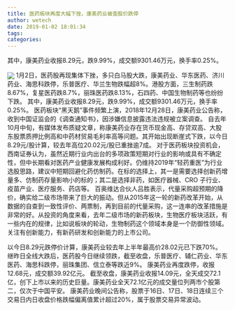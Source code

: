 ```yaml
---
title: 医药板块再度大幅下挫，康美药业被查股价跌停
author: wetech
date: 2019-01-02 18:01:34
tags: 
categories: 
---
```

其中，康美药业收报8.29元，跌9.99%，成交额9301.46万元，换手率0.25%。
<!-- more -->
<img align="center" border="0" src="https://imgcdn.yicai.com/uppics/images/2019/01/a148b3deaa1facc33e5f3460966926a6.jpg" />
1月2日，医药股再现集体下挫，多只白马股大跌，康美药业、华东医药、济川药业、海思科跌停，乐普医疗、华兰生物跌幅超8%。港股方面，三生制药跌8.67%，复星医药跌8.7%，丽珠医药跌8.13%，石四药、中国生物制药等也纷纷下跌。
其中，康美药业收报8.29元，跌9.99%，成交额9301.46万元，换手率0.25%。
医药板块“黑天鹅”事件频繁上演，2018年12月28日，康美药业公告称，收到中国证监会的《调查通知书》，因涉嫌信息披露违法违规被立案调查。
自去年10月中旬，有媒体发布质疑文章，称康美药业存在货币现金高、存贷双高、大股东股票质押比例高和中药材贸易毛利率高等问题。其开始出现断崖式下跌，以今日8.29元/股计算，较去年高位20.02元/股已重挫逾7成。
对于医药板块投资机会，西南证券认为，虽然近期行业内出台的多项政策短期对行业的影响或具有不确定性，但中长期看对医药产业健康发展构成利好。仍维持2019年“轻药重医”为行业选股思路，建议中短期回避化药仿制药。在标的选择上，其一是需要选择创新药增量多、仿制药存量影响小的标的；其二是选择非药，如医疗器械、CRO 子行业、疫苗产业、医疗服务、药店等。
百奥维达合伙人吕胜表示，代量采购超预期的降价，确实给二级市场带来了巨大的振动。但从2015年这一轮的新药改革开始，从数据的自查到一致性评价、两票制，再到目前的代量采购，这一连串的改革措施是非常的好。从投资的角度来看，去年二级市场的新药板块，生物医疗板块活跃，有一些内在的规律，比如说板块的轮动，生物制药这个领域本身是一个防御性领域。关注有创新能力，有新药研发和创新能力的上市公司。
 
 
以今日8.29元跌停价计算，康美药业较去年上半年最高价28.02元已下跌70%。
继昨日全线大跌后，医药股今日继续领跌，截至收盘，乐普医疗、辅仁药业、华东医药、海思科跌停，丽珠集团、信立泰等跌近9%。
康美药业再度跌停，收报12.68元，成交额39.92亿元。
截至收盘，康美药业收报14.09元，全天成交72.1亿，创下上市以来的历史巨量。康美药业全天72.1亿元的成交量位列两市个股第二，仅次于中国平安。
康美药业晚间公告称，股票于16日、17日、18日连续三个交易日内日收盘价格跌幅偏离值累计超过20%，属于股票交易异常波动。
